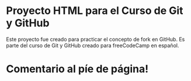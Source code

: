 # Proyecto HTML para el Curso de Git y GitHub

Este proyecto fue creado para practicar el concepto de fork en GitHub. Es parte del curso de Git y GitHub creado para freeCodeCamp en español.
# Comentario al píe de página! 